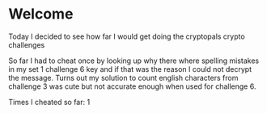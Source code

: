 # Welcome
Today I decided to see how far I would get doing the cryptopals crypto challenges

So far I had to cheat once by looking up why there where spelling mistakes in my set 1 challenge 6 key and if that was the reason I could not decrypt the message. 
Turns out my solution to count english characters from challenge 3 was cute but not accurate enough when used for challenge 6. 

Times I cheated so far:
1
